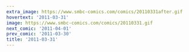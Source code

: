 ```yaml
---
extra_image: https://www.smbc-comics.com/comics/20110331after.gif
hovertext: '2011-03-31'
image: https://www.smbc-comics.com/comics/20110331.gif
next_comic: '2011-04-01'
prev_comic: '2011-03-30'
title: '2011-03-31'
---
```


